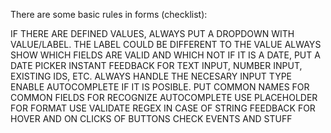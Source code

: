 There are some basic rules in forms (checklist):

IF THERE ARE DEFINED VALUES, ALWAYS PUT A DROPDOWN WITH VALUE/LABEL. THE LABEL COULD BE DIFFERENT TO THE VALUE
ALWAYS SHOW WHICH FIELDS ARE VALID AND WHICH NOT
IF IT IS A DATE, PUT A DATE PICKER
INSTANT FEEDBACK FOR TEXT INPUT, NUMBER INPUT, EXISTING IDS, ETC.
ALWAYS HANDLE THE NECESARY INPUT TYPE
ENABLE AUTOCOMPLETE IF IT IS POSIBLE. PUT COMMON NAMES FOR COMMON FIELDS FOR RECOGNIZE AUTOCOMPLETE
USE PLACEHOLDER FOR FORMAT
USE VALIDATE REGEX IN CASE OF STRING
FEEDBACK FOR HOVER AND ON CLICKS OF BUTTONS
CHECK EVENTS AND STUFF


